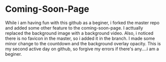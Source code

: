 # Coming-Soon-Page

While i am having fun with this github as a beginer, i forked the master repo and added some other feature to the coming-soon-page. I acttually 
replaced the background image with a background video. Also, i noticed there is no favicon in the master, so i added it in the branch. I made some minor change to the countdown and the background 
overlay opacity. This is my second active day on github, so forgive my errors if there's any....i am a beginer.
